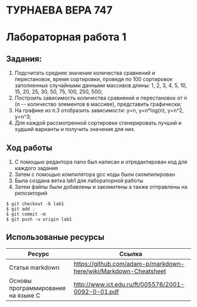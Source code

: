 #  ТУРНАЕВА ВЕРА 747
# Лабораторная работа 1

## Задания:
1) Подсчитать среднее значение количества сравнений и перестановок, время сортировки, проведя по 100 сортировок заполненных случайными данными массивов длины: 1, 2, 3, 4, 5, 10, 15, 20, 25, 30, 50, 75, 100, 250, 500;
2) Построить зависимость количества сравнений и перестановок от n (n -- количество элементов в массиве), представить графически;
3) На графике из п.3 отобразить зависимости: y=n, y=n*log(n), y=n^2, y=n^3;
4) Для каждой рассмотренной сортировки сгенерировать лучший и худший варианты и получить значения для них. 
## Ход работы
1. С помощью редактора nano был написан  и отредактирован код для каждого задания
2. Затем с помощью компилятора gcc коды были скомпилирован
3. Была создана ветка lab1 для лабораторной работы
4. Затем файлы были добавлены и закомитены а также отправлены на репозиторий
```
$ git checkout -b lab1
$ git add .
$ git commit -m
$ git push -u origin lab1
```
## Использованые ресурсы

| Ресурс          | Ссылка                                                           |
| ------------    | -----------------------------------------------------------------|
| Статья markdown | https://github.com/adam-p/markdown-here/wiki/Markdown-Cheatsheet |
| Основы программирования на языке С         | http://www.ict.edu.ru/ft/005576/2001-0092-0-01.pdf               |
